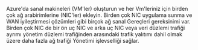 Azure'da sanal makineleri (VM'ler) oluşturun ve her Vm'leriniz için birden çok ağ arabirimlerine (NIC'ler) ekleyin. Birden çok NIC uygulama sunma ve WAN iyileştirmesi çözümleri gibi birçok ağ sanal Gereçleri gereksinimi var. Birden çok NIC de bir ön uç NIC ve arka uç NIC veya veri düzlemi trafiği ayrımı yönetim düzlemi trafiğinden arasındaki trafik yalıtımı dahil olmak üzere daha fazla ağ trafiği Yönetimi işlevselliği sağlar.

